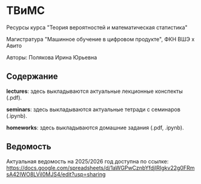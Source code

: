 # ТВиМС

Ресурсы курса "Теория вероятностей и математическая статистика" 

Магистратура "Машинное обучение в цифровом продукте", ФКН ВШЭ x Авито

Авторы: Полякова Ирина Юрьевна

## Содержание

**lectures**: здесь выкладываются актуальные лекционные конспекты (.pdf).

**seminars**: здесь выкладываются актуальные тетради с семинаров (.ipynb).

**homeworks**: здесь выкладываются домашние задания (.pdf, .ipynb).

## Ведомость

Актуальная ведомость на 2025/2026 год доступна по ссылке: <https://docs.google.com/spreadsheets/d/1aWGPwCznbYfdjIRIgkv22g0FRmsA42IWO8LVil0MJS4/edit?usp=sharing>

